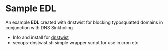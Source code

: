 # Sample EDL

An example  **EDL** created with dnstwist for  blocking typosquatted domains in conjunction with DNS Sinkholing  

- Info and install for [dnstwist](https://github.com/elceef/dnstwist)
- secops-dnstwist.sh simple wrapper script for use in cron etc.
